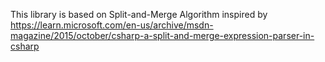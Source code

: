 This library is based on Split-and-Merge Algorithm
inspired by https://learn.microsoft.com/en-us/archive/msdn-magazine/2015/october/csharp-a-split-and-merge-expression-parser-in-csharp